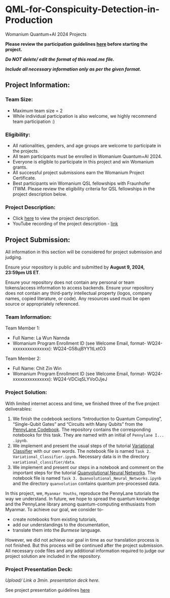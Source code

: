 # QML-for-Conspicuity-Detection-in-Production
Womanium Quantum+AI 2024 Projects

**Please review the participation guidelines [here](https://github.com/womanium-quantum/Quantum-AI-2024) before starting the project.**

_**Do NOT delete/ edit the format of this read.me file.**_

_**Include all necessary information only as per the given format.**_

## Project Information:

### Team Size:
  - Maximum team size = 2
  - While individual participation is also welcome, we highly recommend team participation :)

### Eligibility:
  - All nationalities, genders, and age groups are welcome to participate in the projects.
  - All team participants must be enrolled in Womanium Quantum+AI 2024.
  - Everyone is eligible to participate in this project and win Womanium grants.
  - All successful project submissions earn the Womanium Project Certificate.
  - Best participants win Womanium QSL fellowships with Fraunhofer ITWM. Please review the eligibility criteria for QSL fellowships in the project description below.

### Project Description:
  - Click [here](https://drive.google.com/file/d/1AcctFeXjchtEhYzPUsHpP_b4HGlI4kq9/view?usp=sharing) to view the project description.
  - YouTube recording of the project description - [link](https://youtu.be/Ac1ihFcTRTc?si=i6AIVfQQh8ymYQYp)

## Project Submission:
All information in this section will be considered for project submission and judging.

Ensure your repository is public and submitted by **August 9, 2024, 23:59pm US ET**.

Ensure your repository does not contain any personal or team tokens/access information to access backends. Ensure your repository does not contain any third-party intellectual property (logos, company names, copied literature, or code). Any resources used must be open source or appropriately referenced.

### Team Information:
Team Member 1:
 - Full Name: La Wun Nannda
 - Womanium Program Enrollment ID (see Welcome Email, format- WQ24-xxxxxxxxxxxxxxx): WQ24-G58ujBYY1tLxtO3


Team Member 2:
 - Full Name: Chit Zin Win
 - Womanium Program Enrollment ID (see Welcome Email, format- WQ24-xxxxxxxxxxxxxxx): WQ24-VDCiq5LYVoOJjeJ


### Project Solution:
With limited internet access and time, we finished three of the five project deliverables:
1. We finish the codebook sections “Introduction to Quantum Computing”, “Single-Qubit
 Gates” and “Circuits with Many Qubits” from the [PennyLane Codebook](https://pennylane.ai/codebook/). The repository contains the corresponding notebooks for this task. They are named with an initial of `Pennylane I... .ipynb`.
2. We implement and present the usual steps of the tutorial [Variational Classifier](https://pennylane.ai/qml/demos/tutorial_variational_classifier/) with our own words. The notebook file is named `Task 2. Variational_Classifier.ipynb`. Necessary data is in the directory `variational_classifier/data`.
3. We implement and present our steps in a notebook and comment on the important steps for the tutorial [Quanvolutional Neural Networks](https://pennylane.ai/qml/demos/tutorial_quanvolution/). The notebook file is named `Task 3. Quanvolutional_Neural_Networks.ipynb` and the directory `quanvolution` contains quantum pre-processed data.

In this project, we, `Myanmar Youths`, reproduce the PennyLane tutorials the way we understand. In future, we hope to spread the quantum knowledge and the PennyLane library among quantum-computing enthusiasts from Myanmar. 
To achieve our goal, we consider to-
- create notebooks from existing tutorials,
- add our understandings to the documentation,
- translate them into the *Burmese* language.

However, we did not achieve our goal in time as our translation process is not finished. But this process will be continued after the project submission.
All necessary code files and any additional information required to judge our project solution are included in the repository.

### Project Presentation Deck:
_Upload/ Link a 3min. presentation deck here._

See project presentation guidelines [here](https://docs.google.com/document/d/13nWF8AxFAfFYTWEYPT3BpPdYkqtxxSAjmuXj_zcMh-E/edit?usp=sharing)

